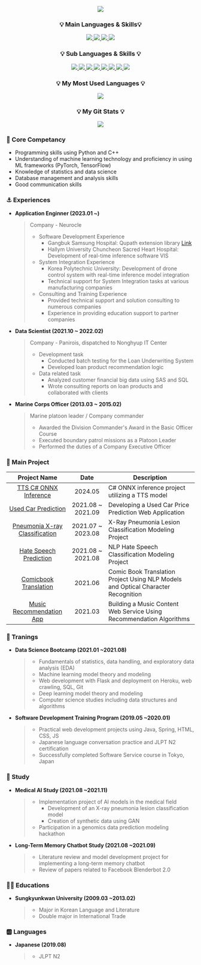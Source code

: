 <!-- Header -->
<p align="center"><img src="https://capsule-render.vercel.app/api?type=venom&color=auto,100:8CA6DB&height=200&section=header&text=Hansaem's%20Github&fontSize=60&animation=fadeIn&fontAlignY=38&descAlignY=62&descAlign=75"/></a></p>

<h3 align="center">💡 Main Languages & Skills💡</h3>

<p align="center">
  <a href="https://github.com/mugan1">
    <img src="https://img.shields.io/badge/Python-3776AB?style=flat&logo=Python&logoColor=white"> <img src="https://img.shields.io/badge/cplusplus-00599C?style=flat&logo=cplusplus&logoColor=white"> <img src="https://img.shields.io/badge/pytorch-EE4C2C?style=flat&logo=pytorch&logoColor=white"> <img src="https://img.shields.io/badge/tensorflow-FF6F00?style=flat&logo=tensorflow&logoColor=white"> 
  </a>
</p>

<h3 align="center">💡 Sub Languages & Skills 💡</h3>

<p align="center">
  <a href="https://github.com/mugan1">
    <img src="https://img.shields.io/badge/csharp-512BD4?style=flat&logo=Python&logoColor=white"> <img src="https://img.shields.io/badge/openjdk-437291?style=flat&logo=openjdk-&logoColor=white">
    <img src="https://img.shields.io/badge/mysql-4479A1?style=flat&logo=mysql&logoColor=white"> <img src="https://img.shields.io/badge/postgresql-4169E1?style=flat&logo=postgresql&logoColor=white">
    <img src="https://img.shields.io/badge/qt-41CD52?style=flat&logo=qt&logoColor=white"> <img src="https://img.shields.io/badge/flask-000000?style=flat&logo=flask&logoColor=white"> <img src="https://img.shields.io/badge/git-F05032?style=flat&logo=git&logoColor=white"> <img src="https://img.shields.io/badge/docker-2496ED?style=flat&logo=docker&logoColor=white"> 
  </a>
</p>

<h3 align="center">💡 My Most Used Languages 💡</h3>
<p align="center">
  <a href="https://github.com/mugan1">
    <img align="center" src="https://github-readme-stats.vercel.app/api/top-langs/?username=mugan1&layout=compact&show_icons=true&show_owner=true&hide_title=true&theme=true&hide=true" />
  </a>
</p>
<h3 align="center">💡 My Git Stats 💡</h3>
<p align="center">
  <a href="https://github.com/mugan1">
    <img align="center" src="https://github-readme-stats.vercel.app/api?username=mugan1&hide=true&hide_title=true&show_icons=true&include_all_commits=true&theme=true" />
  </a>
</p>

  
### 🥇 Core Competancy

* Programming skills using Python and C++
* Understanding of machine learning technology and proficiency in using ML frameworks (PyTorch, TensorFlow)
* Knowledge of statistics and data science
* Database management and analysis skills
* Good communication skills

### ⚓ Experiences

- **Application Enginner (2023.01 ~)**
  > Company - Neurocle  
  > - Software Development Experience
  >     - Gangbuk Samsung Hospital: Qupath extension library [Link](https://github.com/enoong/qupath-extension-neuror)
  >     - Hallym University Chuncheon Sacred Heart Hospital: Development of real-time inference software VIS
  > - System Integration Experience
  >     - Korea Polytechnic University: Development of drone control system with real-time inference model integration
  >     - Technical support for System Integration tasks at various manufacturing companies
  > - Consulting and Training Experience
  >     - Provided technical support and solution consulting to numerous companies
  >     - Experience in providing education support to partner companies
  
- **Data Scientist (2021.10 ~ 2022.02)**
  > Company - Panirois, dispatched to Nonghyup IT Center  
  > - Development task
  >     - Conducted batch testing for the Loan Underwriting System
  >     - Developed loan product recommendation logic
  > - Data related task 
  >     - Analyzed customer financial big data using SAS and SQL
  >     - Wrote consulting reports on loan products and collaborated with clients
  
- **Marine Corps Officer (2013.03 ~ 2015.02)**
  > Marine platoon leader / Company commander
  > - Awarded the Division Commander's Award in the Basic Officer Course 
  > - Executed boundary patrol missions as a Platoon Leader
  > - Performed the duties of a Company Executive Officer
  
###  🔖 Main Project
| Project Name | Date | Description |
|:------------:|:----:|------|
| [TTS C# ONNX Inference](https://github.com/mugan1/Used_Car_Prediction) | 2024.05 | C# ONNX inference project utilizing a TTS model |
| [Used Car Prediction](https://github.com/mugan1/Used_Car_Prediction) | 2021.08 ~ 2021.09 | Developing a Used Car Price Prediction Web Application |
| [Pneumonia X-ray Classification](https://github.com/mugan1/Pneumonia_X-ray_Classification) | 2021.07 ~ 2023.08 | X-Ray Pneumonia Lesion Classification Modeling Project |
| [Hate Speech Prediction](https://github.com/mugan1/pytorch_hate_speech) | 2021.08 ~ 2021.08 | NLP Hate Speech Classification Modeling Project |
| [Comicbook Translation](https://github.com/mugan1/comic_translation) | 2021.06 | Comic Book Translation Project Using NLP Models and Optical Character Recognition |
| [Music Recommendation App](https://github.com/mugan1/muse_spotipy_recommendation) | 2021.03 | Building a Music Content Web Service Using Recommendation Algorithms |


### 💪 Tranings

- **Data Science Bootcamp  (2021.01 ~2021.08)**
  > - Fundamentals of statistics, data handling, and exploratory data analysis (EDA)
  > - Machine learning model theory and modeling
  > - Web development with Flask and deployment on Heroku, web crawling, SQL, Git
  > - Deep learning model theory and modeling
  > - Computer science studies including data structures and algorithms
- **Software Development Training Program  (2019.05 ~2020.01)**
  > - Practical web development projects using Java, Spring, HTML, CSS, JS
  > - Japanese language conversation practice and JLPT N2 certification
  > - Successfully completed Software Service course in Tokyo, Japan
### 📘 Study
- **Medical AI Study (2021.08 ~2021.11)**
  > - Implementation project of AI models in the medical field
  >     - Development of an X-ray pneumonia lesion classification model
  >     - Creation of synthetic data using GAN
  > - Participation in a genomics data prediction modeling hackathon
- **Long-Term Memory Chatbot Study  (2021.08 ~2021.09)**
  > - Literature review and model development project for implementing a long-term memory chatbot
  > - Review of papers related to Facebook Blenderbot 2.0
### 👨‍🎓 Educations
- **Sungkyunkwan University (2009.03 ~2013.02)**
    > - Major in Korean Language and Literature
    > - Double major in International Trade
### 🆎 Languages
- **Japanese (2019.08)**
    > - JLPT N2
